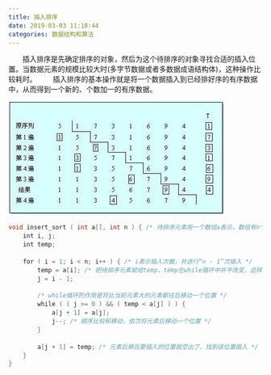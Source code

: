 ```yaml
---
title: 插入排序
date: 2019-03-03 11:18:44
categories: 数据结构和算法
---
```

&emsp;&emsp;插入排序是先确定排序的对象，然后为这个待排序的对象寻找合适的插入位置。当数据元素的规模比较大时(多字节数据或者多数据成语结构体)，这种操作比较耗时。
&emsp;&emsp;插入排序的基本操作就是将一个数据插入到已经排好序的有序数据中，从而得到一个新的、个数加一的有序数据。

<img src="./插入排序/1.png">

``` cpp
void insert_sort ( int a[], int n ) { /* 待排序元素用一个数组a表示，数组有n个元素 */
    int i, j;
    int temp;
​
    for ( i = 1; i < n; i++ ) { /* i表示插入次数，共进行“n - 1”次插入 */
        temp = a[i]; /* 把待排序元素赋给temp，temp在while循环中并不改变，这样方便比较，并且它是要插入的元素 */
        j = i - 1;
​
        /* while循环的作用是将比当前元素大的元素都往后移动一个位置 */
        while ( ( j >= 0 ) && ( temp < a[j] ) ) {
            a[j + 1] = a[j];
            j--; /* 顺序比较和移动，依次将元素后移动一个位置 */
        }
​
        a[j + 1] = temp; /* 元素后移后要插入的位置就空出了，找到该位置插入 */
    }
}
```